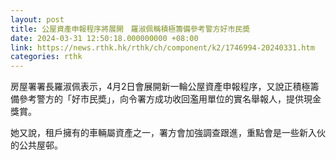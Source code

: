 ```yaml
---
layout: post
title: 公屋資產申報程序將展開　羅淑佩稱積極籌備參考警方好市民奬
date: 2024-03-31 12:50:18.000000000 +08:00
link: https://news.rthk.hk/rthk/ch/component/k2/1746994-20240331.htm
categories: rthk
---
```


房屋署署長羅淑佩表示，4月2日會展開新一輪公屋資產申報程序，又說正積極籌備參考警方的「好市民奬」，向令署方成功收回濫用單位的實名舉報人，提供現金獎賞。

她又說，租戶擁有的車輛屬資產之一，署方會加強調查跟進，重點會是一些新入伙的公共屋邨。
